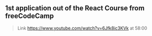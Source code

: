 ## 1st application out of the React Course from freeCodeCamp ##

> Link https://www.youtube.com/watch?v=6Jfk8ic3KVk  at 58:00

